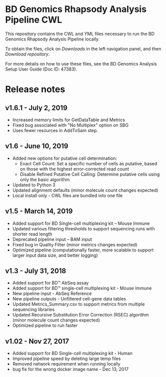 # BD Genomics Rhapsody Analysis Pipeline CWL

This repository contains the CWL and YML files necessary to run the BD Genomics Rhapsody Analysis Pipeline locally.

To obtain the files, click on _Downloads_ in the left navigation panel, and then _Download repository_.

For more details on how to use these files, see the BD Genomics Analysis Setup User Guide (Doc ID: 47383).

# Release notes

## v1.6.1 - July 2, 2019
- Increased memory limits for GetDataTable and Metrics
- Fixed bug associated with "No Multiplex" option on SBG
- Uses fewer resources in AddToSam step.
 
## v1.6 - June 10, 2019
- Added new options for putative cell determination:
  - Exact Cell Count: Set a specific number of cells as putative, based on those with the highest error-corrected read count
  - Disable Refined Putative Cell Calling: Determine putative cells using only the basic algorithm
- Updated to Python 3
- Updated alignment defaults (minor molecule count changes expected)
- Local install only - CWL files are bundled into one file

## v1.5 - March 14, 2019
- Added support for BD Single-cell multiplexing kit – Mouse Immune
- Updated various filtering thresholds to support sequencing runs with shorter read length
- Deprecated pipeline input – BAM input
- Fixed bug in Quality Filter (minor metrics changes expected)
- Optimized pipeline (computationally faster, more scalable to support larger input data size, and better logging)

## v1.3 - July 31, 2018
- Added support for BD™ AbSeq assay
- Added support for BD™ single-cell multiplexing kit - Mouse Immune
- New pipeline input - AbSeq Reference
- New pipeline outputs - Unfiltered cell-gene data tables
- Updated Metrics_Summary.csv to support metrics from multiple sequencing libraries
- Updated Recursive Substitution Error Correction (RSEC) algorithm (minor molecule count changes expected)
- Optimized pipeline to run faster

## v1.02  - Nov 27, 2017
- Added support for BD Single-cell multiplexing kit - Human
- Improved pipeline speed by deleting large temp files
- Removed network requirement when running locally
- bug fix for the wrong docker image name - Dec 13, 2017
